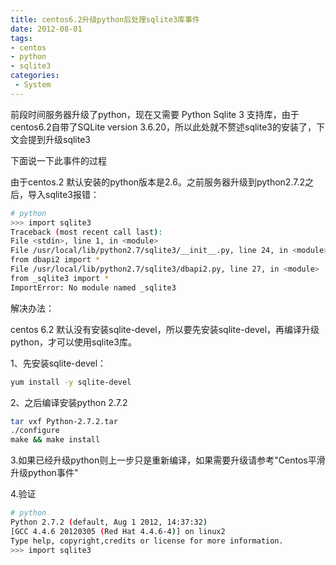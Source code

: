 ```yaml
---
title: centos6.2升级python后处理sqlite3库事件
date: 2012-08-01
tags:
- centos
- python
- sqlite3
categories:
 - System
---
```





前段时间服务器升级了python，现在又需要 Python Sqlite 3 支持库，由于centos6.2自带了SQLite version 3.6.20，所以此处就不赘述sqlite3的安装了，下文会提到升级sqlite3

下面说一下此事件的过程

由于centos.2 默认安装的python版本是2.6。之前服务器升级到python2.7.2之后，导入sqlite3报错：

```bash
# python
>>> import sqlite3  
Traceback (most recent call last):  
File <stdin>, line 1, in <module>  
File /usr/local/lib/python2.7/sqlite3/__init__.py, line 24, in <module>  
from dbapi2 import *  
File /usr/local/lib/python2.7/sqlite3/dbapi2.py, line 27, in <module>  
from _sqlite3 import *  
ImportError: No module named _sqlite3
```

解决办法：

centos 6.2 默认没有安装sqlite-devel，所以要先安装sqlite-devel，再编译升级python，才可以使用sqlite3库。

1、先安装sqlite-devel：

```bash
yum install -y sqlite-devel
```

2、之后编译安装python 2.7.2

```bash
tar vxf Python-2.7.2.tar
./configure
make && make install
```

3.如果已经升级python则上一步只是重新编译，如果需要升级请参考"Centos平滑升级python事件"

4.验证

```bash
# python  
Python 2.7.2 (default, Aug 1 2012, 14:37:32)  
[GCC 4.4.6 20120305 (Red Hat 4.4.6-4)] on linux2  
Type help, copyright,credits or license for more information.  
>>> import sqlite3  
```
